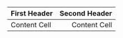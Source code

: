 | First Header  | Second Header |
| :------------ | ------------: |
| Content Cell  | Content Cell  |
